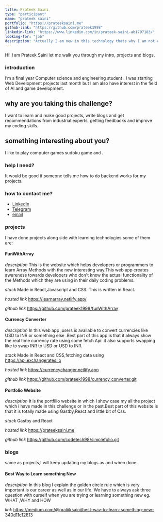 ```yaml
---
title: Prateek Saini
type: "participant"
name: "prateek saini"
portfolio: "https://prateeksaini.me"
github-link: "https://github.com/prateek1998"
linkedin-link: "https://www.linkedin.com/in/prateek-saini-ab1797183/"
looking-for: "job"
description: "Actually I am new in this technology thats why I am not able to showcase my 100%, but know give me chance I fulfill your expectation and commitment. I love MERN Stack specially JavaScript."
---
```


Hi! I am Prateek Saini let me walk you through my intro, projects and blogs.

### introduction

I’m a final year Computer science and engineering student . I was starting Web Development projects last month but I am also have interest in the field of AI and game development.

## why are you taking this challenge?

I want to learn and make good projects, write blogs and get recommendations from industrial experts, getting feedbacks and improve my coding skills.

## something interesting about you?

I like to play computer games sudoku game and .

### help I need?

It would be good if someone tells me how to do backend works for my projects.

### how to contact me?

- [LinkedIn](https://www.linkedin.com/in/prateek-saini-ab1797183)
- [Telegram](https://telegram.me/prateeksaini)
- [email](mailto:pratiiksaini@gmail.com)

### projects

I have done projects along side with learning technologies some of them are:

#### FunWithArray

_description_ This is the website which helps developers or programmers to learn Array Methods with the new interesting way.This web app creates awareness towards developers who don't know the actual functionality of the Methods which they are using in their daily coding problems.

_stack_ Made in React,Javascript and CSS. This is written in React.

_hosted link_ https://learnarray.netlify.app/

_github link_ https://github.com/prateek1998/funWithArray

#### Currency Converter

_description_ In this web app ,users is available to convert currencies like USD to INR or something else .Best part of this app is that it always show the real time currency rate using some fetch Api .it also supports swapping like to swap INR to USD or USD to INR.

_stack_ Made in React and CSS,fetching data using https://api.exchangerates.io

_hosted link_ https://currencychanger.netlify.app

_github link_ https://github.com/prateek1998/currency_converter.git

#### Portfolio Website

_description_ It is the portfilio website in which I show case my all the project which i have made in this challenge or in the past.Best part of this website is that it is totally made using Gastby,React and little bit of Css.

_stack_ Gastby and React

_hosted link_ https://prateeksaini.me

_github link_ https://github.com/codetech98/simplefolio.git


### blogs

same as projects,I will keep updating my blogs as and when done.

#### Best Way to Learn something New

_description_ In this blog I explain the golden circle rule which is very important is our career as well as in our life. We have to always ask three question with ourself when you are trying or learning something new eg. WHAT ,WHY and HOW 

_link_ https://medium.com/@pratiiksaini/best-way-to-learn-something-new-340d11c12813

<!-- #### another project
escription_

_stack_

### blogs

same as projects, I will keep updating my blogs as and when done.

#### why I liked GraphQL over REST?

_description_ I will write something really nice here so that you feel like reading my blog.

_link_ https://dev.to/some-imaginary-link -->
